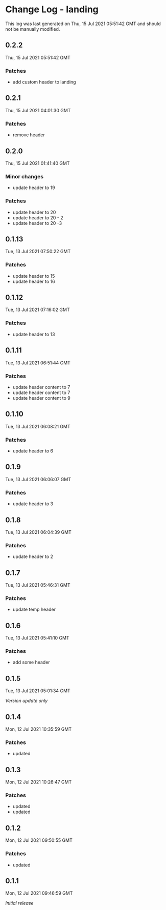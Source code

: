 # Change Log - landing

This log was last generated on Thu, 15 Jul 2021 05:51:42 GMT and should not be manually modified.

## 0.2.2
Thu, 15 Jul 2021 05:51:42 GMT

### Patches

- add custom header to landing

## 0.2.1
Thu, 15 Jul 2021 04:01:30 GMT

### Patches

- remove header

## 0.2.0
Thu, 15 Jul 2021 01:41:40 GMT

### Minor changes

- update header to 19

### Patches

- update header to 20
- update header to 20 - 2
- update header to 20 -3

## 0.1.13
Tue, 13 Jul 2021 07:50:22 GMT

### Patches

- update header to 15
- update header to 16

## 0.1.12
Tue, 13 Jul 2021 07:16:02 GMT

### Patches

- update header to 13

## 0.1.11
Tue, 13 Jul 2021 06:51:44 GMT

### Patches

- update header content to 7
- update header content to 7
- update header content to 9

## 0.1.10
Tue, 13 Jul 2021 06:08:21 GMT

### Patches

- update header to 6

## 0.1.9
Tue, 13 Jul 2021 06:06:07 GMT

### Patches

- update header to 3

## 0.1.8
Tue, 13 Jul 2021 06:04:39 GMT

### Patches

- update header to 2

## 0.1.7
Tue, 13 Jul 2021 05:46:31 GMT

### Patches

- update temp header

## 0.1.6
Tue, 13 Jul 2021 05:41:10 GMT

### Patches

- add some header

## 0.1.5
Tue, 13 Jul 2021 05:01:34 GMT

_Version update only_

## 0.1.4
Mon, 12 Jul 2021 10:35:59 GMT

### Patches

- updated

## 0.1.3
Mon, 12 Jul 2021 10:26:47 GMT

### Patches

- updated
- updated

## 0.1.2
Mon, 12 Jul 2021 09:50:55 GMT

### Patches

- updated

## 0.1.1
Mon, 12 Jul 2021 09:46:59 GMT

_Initial release_

